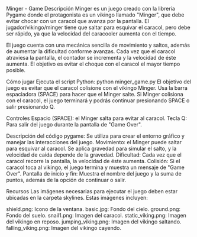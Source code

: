 Minger - Game
Descripción
Minger es un juego creado con la librería Pygame donde el protagonista es un vikingo llamado "Minger", que debe evitar chocar con un caracol que avanza por la pantalla. 
El jugador/vikingo/minger tiene que saltar para esquivar el caracol, pero debe ser rápido, ya que la velocidad del caracooler aumenta con el tiempo.

El juego cuenta con una mecánica sencilla de movimiento y saltos, además de aumentar la dificultad conforme avanzas. 
Cada vez que el caracol atraviesa la pantalla, el contador se incrementa y la velocidad de éste aumenta. 
El objetivo es evitar el choque con el caracol el mayor tiempo posible.

Cómo jugar
Ejecuta el script Python:
python minger_game.py
El objetivo del juego es evitar que el caracol colisione con el vikingo Minger.
Usa la barra espaciadora (SPACE) para hacer que el Minger salte.
Si Minger colisiona con el caracol, el juego terminará y podrás continuar presionando SPACE o salir presionando Q.

Controles
Espacio (SPACE): el Minger salta para evitar al caracol.
Tecla Q: Para salir del juego durante la pantalla de "Game Over".

Descripción del código
pygame: Se utiliza para crear el entorno gráfico y manejar las interacciones del juego.
Movimiento: el Minger puede saltar para esquivar al caracol. Se aplica gravedad para simular el salto, y la velocidad de caída depende de la gravedad.
Dificultad: Cada vez que el caracol recorre la pantalla, la velocidad de éste aumenta.
Colisión: Si el caracol toca al vikingo, el juego termina y muestra un mensaje de "Game Over".
Pantalla de inicio y fin: Muestra el nombre del juego y la suma de puntos, además de la opción de continuar o salir.

Recursos
Las imágenes necesarias para ejecutar el juego deben estar ubicadas en la carpeta skylines. 
Estas imágenes incluyen:

shield.png: Icono de la ventana.
basic.jpg: Fondo del cielo.
ground.png: Fondo del suelo.
snail1.png: Imagen del caracol.
static_viking.png: Imagen del vikingo en reposo.
jumping_viking.png: Imagen del vikingo saltando.
falling_viking.png: Imagen del vikingo cayendo.

